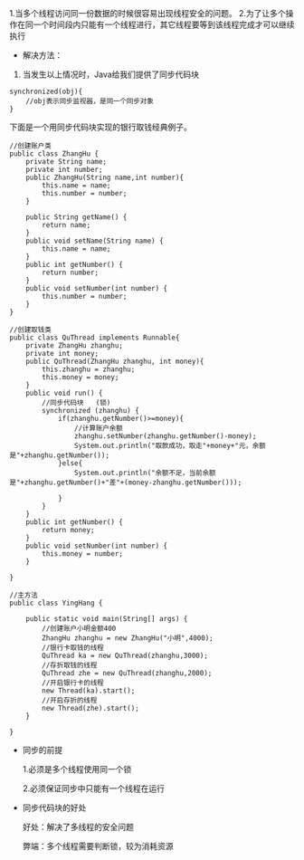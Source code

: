 1.当多个线程访问同一份数据的时候很容易出现线程安全的问题。
2.为了让多个操作在同一个时间段内只能有一个线程进行，其它线程要等到该线程完成才可以继续执行

- 解决方法：
1. 当发生以上情况时，Java给我们提供了同步代码块
```
synchronized(obj){
    //obj表示同步监视器，是同一个同步对象
}
```
下面是一个用同步代码块实现的银行取钱经典例子。

```
//创建账户类
public class ZhangHu {
	private String name;
	private int number;
	public ZhangHu(String name,int number){
		this.name = name;
		this.number = number;
	}
	
	public String getName() {
		return name;
	}
	public void setName(String name) {
		this.name = name;
	}
	public int getNumber() {
		return number;
	}
	public void setNumber(int number) {
		this.number = number;
	}
}
```

```
//创建取钱类
public class QuThread implements Runnable{
	private ZhangHu zhanghu;
	private int money;
	public QuThread(ZhangHu zhanghu, int money){
		this.zhanghu = zhanghu;
		this.money = money;
	}
	public void run() {
		//同步代码块   (锁)
		synchronized (zhanghu) {
			if(zhanghu.getNumber()>=money){
				//计算账户余额
				zhanghu.setNumber(zhanghu.getNumber()-money);
				System.out.println("取款成功，取走"+money+"元，余额是"+zhanghu.getNumber());
			}else{
				System.out.println("余额不足，当前余额是"+zhanghu.getNumber()+"差"+(money-zhanghu.getNumber()));
				
			}
		}
	}
	public int getNumber() {
		return money;
	}
	public void setNumber(int number) {
		this.money = number;
	}

}
```

```
//主方法
public class YingHang {

	public static void main(String[] args) {
	    //创建账户小明金额400
		ZhangHu zhanghu = new ZhangHu("小明",4000);
		//银行卡取钱的线程
		QuThread ka = new QuThread(zhanghu,3000);
		//存折取钱的线程
		QuThread zhe = new QuThread(zhanghu,2000);
		//开启银行卡的线程
		new Thread(ka).start();
		//开启存折的线程
		new Thread(zhe).start();
	}

}

```
- 同步的前提
    
    1.必须是多个线程使用同一个锁

    2.必须保证同步中只能有一个线程在运行
    

- 同步代码块的好处

    好处：解决了多线程的安全问题
    
    弊端：多个线程需要判断锁，较为消耗资源

